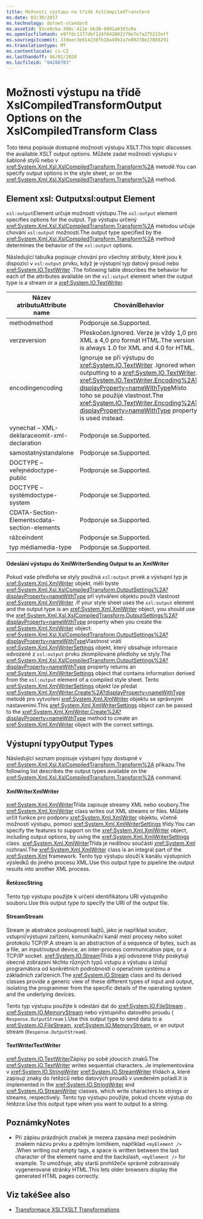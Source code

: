 ```yaml
---
title: Možnosti výstupu na třídě XslCompiledTransform
ms.date: 03/30/2017
ms.technology: dotnet-standard
ms.assetid: 91ce8cba-386c-411e-bb38-0891a0393c0a
ms.openlocfilehash: e9ffdc1377dbf124f042802279e7e7a275222eff
ms.sourcegitcommit: 33deec3e814238fb18a49b2a7e89278e27888291
ms.translationtype: MT
ms.contentlocale: cs-CZ
ms.lasthandoff: 06/02/2020
ms.locfileid: "84288703"
---
```

# <a name="output-options-on-the-xslcompiledtransform-class"></a><span data-ttu-id="dcf33-102">Možnosti výstupu na třídě XslCompiledTransform</span><span class="sxs-lookup"><span data-stu-id="dcf33-102">Output Options on the XslCompiledTransform Class</span></span>
<span data-ttu-id="dcf33-103">Toto téma popisuje dostupné možnosti výstupu XSLT.</span><span class="sxs-lookup"><span data-stu-id="dcf33-103">This topic discusses the available XSLT output options.</span></span> <span data-ttu-id="dcf33-104">Můžete zadat možnosti výstupu v šabloně stylů nebo v <xref:System.Xml.Xsl.XslCompiledTransform.Transform%2A> metodě.</span><span class="sxs-lookup"><span data-stu-id="dcf33-104">You can specify output options in the style sheet, or on the <xref:System.Xml.Xsl.XslCompiledTransform.Transform%2A> method.</span></span>  
  
## <a name="xsloutput-element"></a><span data-ttu-id="dcf33-105">Element xsl: Output</span><span class="sxs-lookup"><span data-stu-id="dcf33-105">xsl:output Element</span></span>  
 <span data-ttu-id="dcf33-106">`xsl:output`Element určuje možnosti výstupu.</span><span class="sxs-lookup"><span data-stu-id="dcf33-106">The `xsl:output` element specifies options for the output.</span></span> <span data-ttu-id="dcf33-107">Typ výstupu určený <xref:System.Xml.Xsl.XslCompiledTransform.Transform%2A> metodou určuje chování `xsl:output` možností.</span><span class="sxs-lookup"><span data-stu-id="dcf33-107">The output type specified by the <xref:System.Xml.Xsl.XslCompiledTransform.Transform%2A> method determines the behavior of the `xsl:output` options.</span></span>  
  
 <span data-ttu-id="dcf33-108">Následující tabulka popisuje chování pro všechny atributy, které jsou k dispozici v `xsl:output` prvku, když je výstupní typ datový proud nebo <xref:System.IO.TextWriter> .</span><span class="sxs-lookup"><span data-stu-id="dcf33-108">The following table describes the behavior for each of the attributes available on the `xsl:output` element when the output type is a stream or a <xref:System.IO.TextWriter>.</span></span>  
  
|<span data-ttu-id="dcf33-109">Název atributu</span><span class="sxs-lookup"><span data-stu-id="dcf33-109">Attribute name</span></span>|<span data-ttu-id="dcf33-110">Chování</span><span class="sxs-lookup"><span data-stu-id="dcf33-110">Behavior</span></span>|  
|--------------------|--------------|  
|<span data-ttu-id="dcf33-111">method</span><span class="sxs-lookup"><span data-stu-id="dcf33-111">method</span></span>|<span data-ttu-id="dcf33-112">Podporuje se.</span><span class="sxs-lookup"><span data-stu-id="dcf33-112">Supported.</span></span>|  
|<span data-ttu-id="dcf33-113">verze</span><span class="sxs-lookup"><span data-stu-id="dcf33-113">version</span></span>|<span data-ttu-id="dcf33-114">Přeskočen.</span><span class="sxs-lookup"><span data-stu-id="dcf33-114">Ignored.</span></span> <span data-ttu-id="dcf33-115">Verze je vždy 1,0 pro XML a 4,0 pro formát HTML.</span><span class="sxs-lookup"><span data-stu-id="dcf33-115">The version is always 1.0 for XML and 4.0 for HTML.</span></span>|  
|<span data-ttu-id="dcf33-116">encoding</span><span class="sxs-lookup"><span data-stu-id="dcf33-116">encoding</span></span>|<span data-ttu-id="dcf33-117">Ignoruje se při výstupu do <xref:System.IO.TextWriter> .</span><span class="sxs-lookup"><span data-stu-id="dcf33-117">Ignored when outputting to a <xref:System.IO.TextWriter>.</span></span> <span data-ttu-id="dcf33-118"><xref:System.IO.TextWriter.Encoding%2A?displayProperty=nameWithType>Místo toho se použije vlastnost.</span><span class="sxs-lookup"><span data-stu-id="dcf33-118">The <xref:System.IO.TextWriter.Encoding%2A?displayProperty=nameWithType> property is used instead.</span></span>|  
|<span data-ttu-id="dcf33-119">vynechat – XML-deklarace</span><span class="sxs-lookup"><span data-stu-id="dcf33-119">omit-xml-declaration</span></span>|<span data-ttu-id="dcf33-120">Podporuje se.</span><span class="sxs-lookup"><span data-stu-id="dcf33-120">Supported.</span></span>|  
|<span data-ttu-id="dcf33-121">samostatný</span><span class="sxs-lookup"><span data-stu-id="dcf33-121">standalone</span></span>|<span data-ttu-id="dcf33-122">Podporuje se.</span><span class="sxs-lookup"><span data-stu-id="dcf33-122">Supported.</span></span>|  
|<span data-ttu-id="dcf33-123">DOCTYPE – veřejné</span><span class="sxs-lookup"><span data-stu-id="dcf33-123">doctype-public</span></span>|<span data-ttu-id="dcf33-124">Podporuje se.</span><span class="sxs-lookup"><span data-stu-id="dcf33-124">Supported.</span></span>|  
|<span data-ttu-id="dcf33-125">DOCTYPE – systém</span><span class="sxs-lookup"><span data-stu-id="dcf33-125">doctype-system</span></span>|<span data-ttu-id="dcf33-126">Podporuje se.</span><span class="sxs-lookup"><span data-stu-id="dcf33-126">Supported.</span></span>|  
|<span data-ttu-id="dcf33-127">CDATA-Section-Elements</span><span class="sxs-lookup"><span data-stu-id="dcf33-127">cdata-section-elements</span></span>|<span data-ttu-id="dcf33-128">Podporuje se.</span><span class="sxs-lookup"><span data-stu-id="dcf33-128">Supported.</span></span>|  
|<span data-ttu-id="dcf33-129">rážce</span><span class="sxs-lookup"><span data-stu-id="dcf33-129">indent</span></span>|<span data-ttu-id="dcf33-130">Podporuje se.</span><span class="sxs-lookup"><span data-stu-id="dcf33-130">Supported.</span></span>|  
|<span data-ttu-id="dcf33-131">typ média</span><span class="sxs-lookup"><span data-stu-id="dcf33-131">media-type</span></span>|<span data-ttu-id="dcf33-132">Podporuje se.</span><span class="sxs-lookup"><span data-stu-id="dcf33-132">Supported.</span></span>|  
  
#### <a name="sending-output-to-an-xmlwriter"></a><span data-ttu-id="dcf33-133">Odeslání výstupu do XmlWriter</span><span class="sxs-lookup"><span data-stu-id="dcf33-133">Sending Output to an XmlWriter</span></span>  
 <span data-ttu-id="dcf33-134">Pokud vaše předloha se styly používá `xsl:output` prvek a výstupní typ je <xref:System.Xml.XmlWriter> objekt, měli byste <xref:System.Xml.Xsl.XslCompiledTransform.OutputSettings%2A?displayProperty=nameWithType> při vytváření objektu použít vlastnost <xref:System.Xml.XmlWriter> .</span><span class="sxs-lookup"><span data-stu-id="dcf33-134">If your style sheet uses the `xsl:output` element and the output type is an <xref:System.Xml.XmlWriter> object, you should use the <xref:System.Xml.Xsl.XslCompiledTransform.OutputSettings%2A?displayProperty=nameWithType> property when you create the <xref:System.Xml.XmlWriter> object.</span></span> <span data-ttu-id="dcf33-135"><xref:System.Xml.Xsl.XslCompiledTransform.OutputSettings%2A?displayProperty=nameWithType>Vlastnost vrátí <xref:System.Xml.XmlWriterSettings> objekt, který obsahuje informace odvozené z `xsl:output` prvku zkompilované předlohy se styly.</span><span class="sxs-lookup"><span data-stu-id="dcf33-135">The <xref:System.Xml.Xsl.XslCompiledTransform.OutputSettings%2A?displayProperty=nameWithType> property returns an <xref:System.Xml.XmlWriterSettings> object that contains information derived from the `xsl:output` element of a compiled style sheet.</span></span> <span data-ttu-id="dcf33-136">Tento <xref:System.Xml.XmlWriterSettings> objekt lze předat <xref:System.Xml.XmlWriter.Create%2A?displayProperty=nameWithType> metodě pro vytvoření <xref:System.Xml.XmlWriter> objektu se správnými nastaveními.</span><span class="sxs-lookup"><span data-stu-id="dcf33-136">This <xref:System.Xml.XmlWriterSettings> object can be passed to the <xref:System.Xml.XmlWriter.Create%2A?displayProperty=nameWithType> method to create an <xref:System.Xml.XmlWriter> object with the correct settings.</span></span>  
  
## <a name="output-types"></a><span data-ttu-id="dcf33-137">Výstupní typy</span><span class="sxs-lookup"><span data-stu-id="dcf33-137">Output Types</span></span>  
 <span data-ttu-id="dcf33-138">Následující seznam popisuje výstupní typy dostupné v <xref:System.Xml.Xsl.XslCompiledTransform.Transform%2A> příkazu.</span><span class="sxs-lookup"><span data-stu-id="dcf33-138">The following list describes the output types available on the <xref:System.Xml.Xsl.XslCompiledTransform.Transform%2A> command.</span></span>  
  
#### <a name="xmlwriter"></a><span data-ttu-id="dcf33-139">XmlWriter</span><span class="sxs-lookup"><span data-stu-id="dcf33-139">XmlWriter</span></span>  
 <span data-ttu-id="dcf33-140"><xref:System.Xml.XmlWriter>Třída zapisuje streamy XML nebo soubory.</span><span class="sxs-lookup"><span data-stu-id="dcf33-140">The <xref:System.Xml.XmlWriter> class writes out XML streams or files.</span></span> <span data-ttu-id="dcf33-141">Můžete určit funkce pro podporu <xref:System.Xml.XmlWriter> objektu, včetně možností výstupu, pomocí <xref:System.Xml.XmlWriterSettings> třídy.</span><span class="sxs-lookup"><span data-stu-id="dcf33-141">You can specify the features to support on the <xref:System.Xml.XmlWriter> object, including output options, by using the <xref:System.Xml.XmlWriterSettings> class.</span></span> <span data-ttu-id="dcf33-142"><xref:System.Xml.XmlWriter>Třída je nedílnou součástí <xref:System.Xml> rozhraní.</span><span class="sxs-lookup"><span data-stu-id="dcf33-142">The <xref:System.Xml.XmlWriter> class is an integral part of the <xref:System.Xml> framework.</span></span> <span data-ttu-id="dcf33-143">Tento typ výstupu slouží k kanálu výstupních výsledků do jiného procesu XML.</span><span class="sxs-lookup"><span data-stu-id="dcf33-143">Use this output type to pipeline the output results into another XML process.</span></span>  
  
#### <a name="string"></a><span data-ttu-id="dcf33-144">Řetězec</span><span class="sxs-lookup"><span data-stu-id="dcf33-144">String</span></span>  
 <span data-ttu-id="dcf33-145">Tento typ výstupu použijte k určení identifikátoru URI výstupního souboru.</span><span class="sxs-lookup"><span data-stu-id="dcf33-145">Use this output type to specify the URI of the output file.</span></span>  
  
#### <a name="stream"></a><span data-ttu-id="dcf33-146">Stream</span><span class="sxs-lookup"><span data-stu-id="dcf33-146">Stream</span></span>  
 <span data-ttu-id="dcf33-147">Stream je abstrakce posloupnosti bajtů, jako je například soubor, vstupní/výstupní zařízení, komunikační kanál mezi procesy nebo soket protokolu TCP/IP.</span><span class="sxs-lookup"><span data-stu-id="dcf33-147">A stream is an abstraction of a sequence of bytes, such as a file, an input/output device, an inter-process communication pipe, or a TCP/IP socket.</span></span> <span data-ttu-id="dcf33-148"><xref:System.IO.Stream>Třída a její odvozené třídy poskytují obecné zobrazení těchto různých typů vstupu a výstupu a izolují programátora od konkrétních podrobností o operačním systému a základních zařízeních.</span><span class="sxs-lookup"><span data-stu-id="dcf33-148">The <xref:System.IO.Stream> class and its derived classes provide a generic view of these different types of input and output, isolating the programmer from the specific details of the operating system and the underlying devices.</span></span>  
  
 <span data-ttu-id="dcf33-149">Tento typ výstupu použijte k odeslání dat do <xref:System.IO.FileStream> , <xref:System.IO.MemoryStream> nebo výstupního datového proudu ( `Response.OutputStream` ).</span><span class="sxs-lookup"><span data-stu-id="dcf33-149">Use this output type to send data to a <xref:System.IO.FileStream>, <xref:System.IO.MemoryStream>, or an output stream (`Response.OutputStream`).</span></span>  
  
#### <a name="textwriter"></a><span data-ttu-id="dcf33-150">TextWriter</span><span class="sxs-lookup"><span data-stu-id="dcf33-150">TextWriter</span></span>  
 <span data-ttu-id="dcf33-151"><xref:System.IO.TextWriter>Zápisy po sobě jdoucích znaků.</span><span class="sxs-lookup"><span data-stu-id="dcf33-151">The <xref:System.IO.TextWriter> writes sequential characters.</span></span> <span data-ttu-id="dcf33-152">Je implementována v <xref:System.IO.StringWriter> <xref:System.IO.StreamWriter> třídách a, které zapisují znaky do řetězců nebo datových proudů v uvedeném pořadí.</span><span class="sxs-lookup"><span data-stu-id="dcf33-152">It is implemented in the <xref:System.IO.StringWriter> and <xref:System.IO.StreamWriter> classes, which write characters to strings or streams, respectively.</span></span> <span data-ttu-id="dcf33-153">Tento typ výstupu použijte, pokud chcete výstup do řetězce.</span><span class="sxs-lookup"><span data-stu-id="dcf33-153">Use this output type when you want to output to a string.</span></span>  
  
## <a name="notes"></a><span data-ttu-id="dcf33-154">Poznámky</span><span class="sxs-lookup"><span data-stu-id="dcf33-154">Notes</span></span>  
  
- <span data-ttu-id="dcf33-155">Při zápisu prázdných značek je mezera zapsána mezi posledním znakem názvu prvku a zpětným lomítkem, například `<myElement />` .</span><span class="sxs-lookup"><span data-stu-id="dcf33-155">When writing out empty tags, a space is written between the last character of the element name and the backslash, `<myElement />` for example.</span></span> <span data-ttu-id="dcf33-156">To umožňuje, aby starší prohlížeče správně zobrazovaly vygenerované stránky HTML.</span><span class="sxs-lookup"><span data-stu-id="dcf33-156">This lets older browsers display the generated HTML pages correctly.</span></span>  
  
## <a name="see-also"></a><span data-ttu-id="dcf33-157">Viz také</span><span class="sxs-lookup"><span data-stu-id="dcf33-157">See also</span></span>

- [<span data-ttu-id="dcf33-158">Transformace XSLT</span><span class="sxs-lookup"><span data-stu-id="dcf33-158">XSLT Transformations</span></span>](xslt-transformations.md)
